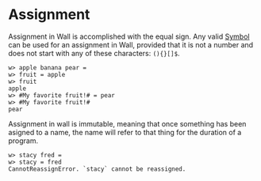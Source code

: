 # Assignment

Assignment in Wall is accomplished with the equal sign.  Any valid [Symbol](./symbols) can be used for an assignment in Wall, provided that it is not a number and does not start with any of these characters: `(){}[]$`.

```
w> apple banana pear =
w> fruit = apple
w> fruit
apple
w> #My favorite fruit!# = pear
w> #My favorite fruit!#
pear
```


Assignment in wall is immutable, meaning that once something has been asigned to a name, the name will refer to that thing for the duration of a program.

```
w> stacy fred = 
w> stacy = fred
CannotReassignError. `stacy` cannot be reassigned.
```
